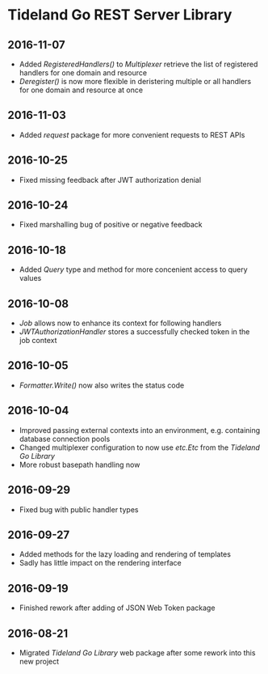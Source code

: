 # Tideland Go REST Server Library

## 2016-11-07

- Added *RegisteredHandlers()* to *Multiplexer* retrieve the list
  of registered handlers for one domain and resource
- *Deregister()* is now more flexible in deristering multiple
  or all handlers for one domain and resource at once

## 2016-11-03

- Added *request* package for more convenient requests to REST APIs

## 2016-10-25

- Fixed missing feedback after JWT authorization denial

## 2016-10-24

- Fixed marshalling bug of positive or negative feedback

## 2016-10-18

- Added *Query* type and method for more concenient access to
  query values

## 2016-10-08

- *Job* allows now to enhance its context for following handlers
- *JWTAuthorizationHandler* stores a successfully checked token
  in the job context

## 2016-10-05

- *Formatter.Write()* now also writes the status code

## 2016-10-04

- Improved passing external contexts into an environment, e.g.
  containing database connection pools
- Changed multiplexer configuration to now use *etc.Etc* from
  the *Tideland Go Library*
- More robust basepath handling now

## 2016-09-29

- Fixed bug with public handler types

## 2016-09-27

- Added methods for the lazy loading and rendering of templates
- Sadly has little impact on the rendering interface

## 2016-09-19

- Finished rework after adding of JSON Web Token package

## 2016-08-21

- Migrated *Tideland Go Library* web package after some rework
  into this new project
